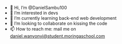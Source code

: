 - 👋 Hi, I’m @DanielSambu100
- 👀 I’m interested in devs
- 🌱 I’m currently learning back-end web development
- 💞️ I’m looking to collaborate on kissing the code
- 📫 How to reach me: mail me on daniel.wanyonyi@student.moringaschool.com

<!---
DanielSambu100/DanielSambu100 is a ✨ special ✨ repository because its `README.md` (this file) appears on your GitHub profile.
You can click the Preview link to take a look at your changes.
--->

